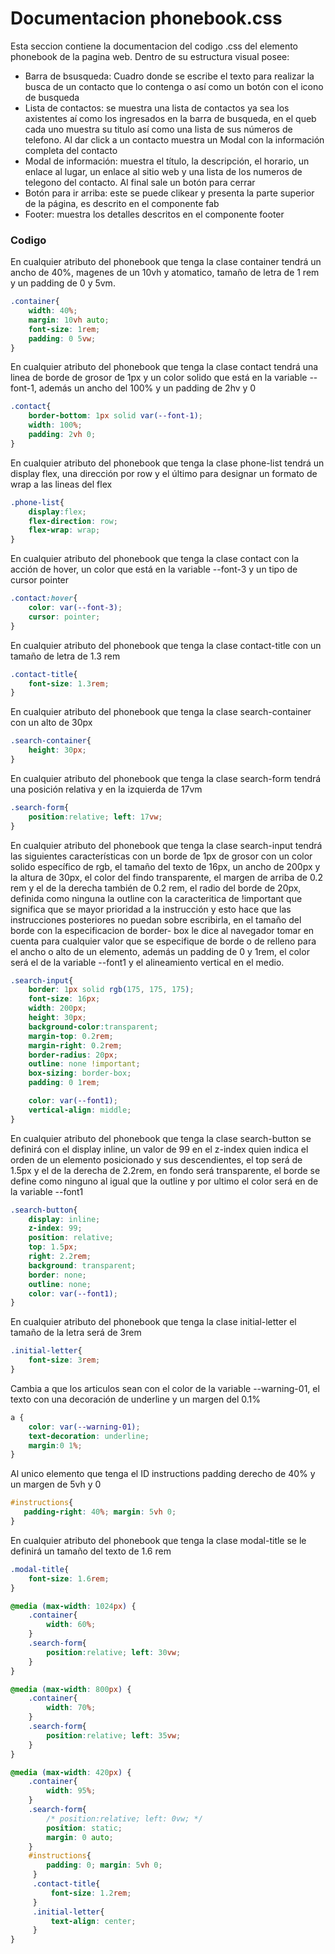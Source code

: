 
# Documentacion phonebook.css

Esta seccion contiene la documentacion del codigo .css del elemento phonebook de la pagina web. Dentro de su estructura visual posee: 
* Barra de bsusqueda: Cuadro donde se escribe el texto para realizar la busca de un contacto que lo contenga o así como un botón con el icono de busqueda
* Lista de contactos: se muestra una lista de contactos ya sea los axistentes aí como los ingresados en la barra de busqueda, en el queb cada uno muestra su titulo así como una  lista de sus números de telefono. Al dar click a un contacto muestra un Modal con la información completa del contacto
* Modal de información: muestra el título, la descripción, el horario, un enlace al lugar, un enlace al sitio web y una lista de los numeros de telegono del contacto. Al final sale un botón para cerrar
* Botón para ir arriba: este se puede clikear y presenta la parte superior de la página, es descrito en el componente fab
* Footer:  muestra los detalles descritos en el componente footer


### Codigo

En cualquier atributo del phonebook que tenga la clase  container tendrá un ancho de 40%, magenes de un 10vh y atomatico, tamaño de letra de 1 rem y un padding de 0 y 5vm.
``` css
.container{
    width: 40%;
    margin: 10vh auto;
    font-size: 1rem;
    padding: 0 5vw;
}
```

En cualquier atributo del phonebook que tenga la clase contact tendrá una linea de borde de grosor de 1px y un color solido que está en la variable --font-1, además un ancho del 100% y un padding de 2hv y 0
``` css
.contact{
    border-bottom: 1px solid var(--font-1);
    width: 100%;
    padding: 2vh 0;
}
```

En cualquier atributo del phonebook que tenga la clase phone-list tendrá un display flex, una dirección por row y el último para designar un formato de wrap a las lineas del flex
``` css
.phone-list{
    display:flex;
    flex-direction: row;
    flex-wrap: wrap;
}
```

En cualquier atributo del phonebook que tenga la clase contact con la acción de hover, un color que está en la variable  --font-3 y un tipo de cursor pointer
``` css
.contact:hover{
    color: var(--font-3);
    cursor: pointer;
}
```

En cualquier atributo del phonebook que tenga la clase contact-title con un tamaño de letra de 1.3 rem
``` css
.contact-title{
    font-size: 1.3rem;
}
```

En cualquier atributo del phonebook que tenga la clase search-container con un alto de 30px
``` css
.search-container{
    height: 30px;
}
```

En cualquier atributo del phonebook que tenga la clase search-form tendrá una posición relativa y en la izquierda de 17vm
``` css
.search-form{
    position:relative; left: 17vw;
}
```

En cualquier atributo del phonebook que tenga la clase search-input tendrá las siguientes características con un borde de 1px de grosor  con un color solido específico de rgb, el tamaño del texto de 16px, un ancho de 200px y la altura de 30px, el color del findo transparente, el margen de arriba de 0.2 rem y el de la derecha también de 0.2 rem, el radio del borde de 20px, definida como ninguna la outline con la caracteritica  de !important que significa que se mayor prioridad a la instrucción y esto hace que las instrucciones posteriores no puedan sobre escribirla, en el tamaño del borde con la especificacion de border- box le dice al navegador tomar en cuenta para cualquier valor que se especifique de borde o de relleno para el ancho o alto de un elemento, además un padding de 0 y 1rem, el color será el de la variable --font1 y el alineamiento vertical en el medio. 
``` css
.search-input{
    border: 1px solid rgb(175, 175, 175);  
    font-size: 16px;
    width: 200px;
    height: 30px;
    background-color:transparent;
    margin-top: 0.2rem;
    margin-right: 0.2rem;
    border-radius: 20px;
    outline: none !important;
    box-sizing: border-box;
    padding: 0 1rem;

    color: var(--font1);
    vertical-align: middle;
}
```

En cualquier atributo del phonebook que tenga la clase search-button  se definirá con el display inline, un valor de 99 en el z-index quien indica el orden de un elemento posicionado y sus descendientes, el top será de 1.5px y el de la derecha de 2.2rem, en fondo será transparente, el borde se define como ninguno al igual que la outline y por ultimo el color será en de la variable --font1
``` css
.search-button{
    display: inline;
    z-index: 99;
    position: relative;
    top: 1.5px;
    right: 2.2rem; 
    background: transparent;
    border: none;
    outline: none;
    color: var(--font1);
}
``` 

En cualquier atributo del phonebook que tenga la clase initial-letter el tamaño de la letra será de 3rem
``` css
.initial-letter{
    font-size: 3rem;
}
```

Cambia a que los articulos sean con el color de la variable --warning-01, el texto con una decoración de underline y un margen del 0.1%
``` css
a {
    color: var(--warning-01);
    text-decoration: underline;
    margin:0 1%;
}
```

Al unico elemento que tenga el ID instructions padding derecho de 40% y un margen de 5vh y 0
``` css
#instructions{
   padding-right: 40%; margin: 5vh 0;
}
```

En cualquier atributo del phonebook que tenga la clase modal-title se le definirá un tamaño del texto de 1.6 rem
``` css
.modal-title{
    font-size: 1.6rem;
}
```

``` css
@media (max-width: 1024px) {
    .container{
        width: 60%;
    }
    .search-form{
        position:relative; left: 30vw;
    }
}
```

``` css
@media (max-width: 800px) {
    .container{
        width: 70%;
    }
    .search-form{
        position:relative; left: 35vw;
    }
}
```

``` css
@media (max-width: 420px) {
    .container{
        width: 95%;
    }
    .search-form{
        /* position:relative; left: 0vw; */
        position: static;
        margin: 0 auto;
    }
    #instructions{
        padding: 0; margin: 5vh 0;
     }
     .contact-title{
         font-size: 1.2rem;
     }
     .initial-letter{
         text-align: center;
     }
}
```
